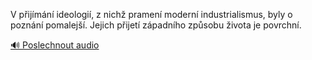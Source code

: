 
V přijímání ideologií, z nichž pramení moderní industrialismus, byly o poznání pomalejší. Jejich přijetí západního způsobu života je povrchní.

[🔊 Poslechnout audio](/data/7-paragraphs/audio/chapter_92/para_003-V-pijmn-ideologi-z-nich-pramen-modern-ind.mp3)
